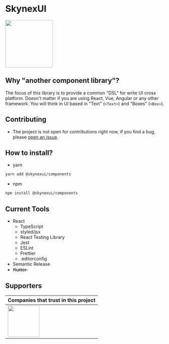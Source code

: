 # SkynexUI

[<img width="150px" src="https://www.datocms-assets.com/31049/1618983297-powered-by-vercel.svg" />](https://vercel.com/?utm_source=skynexui&utm_campaign=oss)

<!-- Docs Structure: https://github.com/skynexui/docs/tree/6113e6cc169665aff4805d074eceb32f428fb1bc/packages/docs/pages -->

## Why "another component library"?
The focus of this library is to provide a common "DSL" for write UI cross platform. Doesn't matter if you are using React, Vue, Angular or any other framework. You will think in UI based in "Text" (`<Text>`) and "Boxes" (`<Box>`).

## Contributing
- The project is not open for contributions right now, if you find a bug, please [open an issue](https://github.com/skynexui/components/issues).

## How to install?
- yarn
```sh
yarn add @skynexui/components
```

- npm
```sh
npm install @skynexui/components
```

## Current Tools
- React
  - TypeScript
  - styled/jsx
  - React Testing Library
  - Jest
  - ESLint
  - Prettier
  - .editorconfig
- Semantic Release
- F̶l̶u̶t̶t̶e̶r̶

## Supporters

| Companies that trust in this project |
| --- |
| [<img src="https://www.likeaboss.com.br/wp-content/uploads/2016/02/alura-dark.svg" width="100px" />](https://alura.com.br/?utm_source=skynexui&utm_campaign=oss) |
